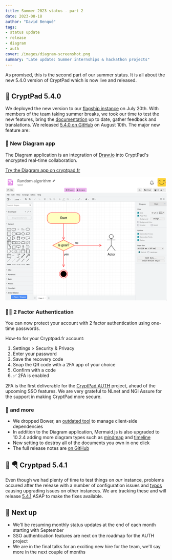 ```yaml
---
title: Summer 2023 status - part 2
date: 2023-08-18
author: "David Benqué"
tags:
- status update
- release
- diagram
- auth
cover: /images/diagram-screenshot.png
summary: "Late update: Summer internships & hackathon projects"
---
```



As promised, this is the second part of our summer status. It is all about the new 5.4.0 version of CryptPad which is now live and released.

## 🚀 CryptPad 5.4.0

We deployed the new version to our [flagship instance](https://cryptpad.fr) on July 20th. With members of the team taking summer breaks, we took our time to test the new features, bring the [documentation](https://docs.cryptpad.org) up to date, gather feedback and translations. We released [5.4.0 on GitHub](https://github.com/cryptpad/cryptpad/releases/tag/5.4.0) on August 10th. The major new feature are: 

### 🎨 New Diagram app
The Diagram application is an integration of [Draw.io](https://www.drawio.com/) into CryptPad's encrypted real-time collaboration.

<a class="btn" href="https://cryptpad.fr/diagram/"><i class="fa fa-external-link"></i> Try the Diagram app on cryptpad.fr</a>


![screenshot of the new diagram application](/images/diagram-screenshot.png)

### 🔑🔑 2 Factor Authentication 
You can now protect your account with 2 factor authentication using one-time passwords. 

How-to for your Cryptpad.fr account:
1. Settings > Security & Privacy
2. Enter your password
3. Save the recovery code
4. Snap the QR code with a 2FA app of your choice
5. Confirm with a code
6. ✅ 2FA is enabled

2FA is the first deliverable for the [CryptPad AUTH](https://nlnet.nl/project/CryptPad-Auth/) project, ahead of the upcoming SSO features. We are very grateful to NLnet and NGI Assure for the support in making CryptPad more secure.

### 🎁 and more

- We dropped Bower, an [outdated tool](https://github.com/cryptpad/cryptpad/issues/295#issuecomment-1373267211) to manage client-side dependencies
- In addition to the Diagram application, Mermaid.js is also upgraded to 10.2.4 adding more diagram types such as [mindmap](https://mermaid.js.org/syntax/mindmap.html) and [timeline](https://mermaid.js.org/syntax/timeline.html)
- New setting to destroy all of the documents you own in one click
- The full release notes are [on GitHub](https://github.com/cryptpad/cryptpad/releases/tag/5.4.0)

## 🚀 🪂 Cryptpad 5.4.1

Even though we had plenty of time to test things on _our_ instance, problems occured after the release with a number of configuration issues and [typos](https://github.com/cryptpad/cryptpad/commit/a3772cf92c448e893cf8e021cfe9149939d3fd6c) causing upgrading issues on other instances. We are tracking these and will release [5.4.1](https://github.com/cryptpad/cryptpad/milestone/3) ASAP to make the fixes available.

## 🔭 Next up

- We'll be resuming monthly status updates at the end of each month starting with September
- SSO authentication features are next on the roadmap for the AUTH project
- We are in the final talks for an exciting new hire for the team, we'll say more in the next couple of months
